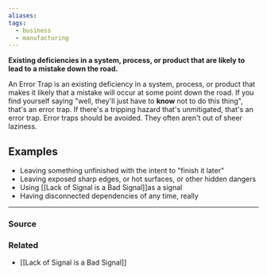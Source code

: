 ```yaml
---
aliases: 
tags:
  - business
  - manufacturing
---
```

**Existing deficiencies in a system, process, or product that are likely to lead to a mistake down the road.**

An Error Trap is an existing deficiency in a system, process, or product that makes it likely that a mistake will occur at some point down the road. If you find yourself saying "well, they'll just have to **know** not to do this thing", that's an error trap. If there's a tripping hazard that's unmitigated, that's an error trap. Error traps should be avoided. They often aren't out of sheer laziness.

## Examples

- Leaving something unfinished with the intent to "finish it later"
- Leaving exposed sharp edges, or hot surfaces, or other hidden dangers
- Using [[Lack of Signal is a Bad Signal]]as a signal
- Having disconnected dependencies of any time, really

---

### Source


### Related
- [[Lack of Signal is a Bad Signal]]